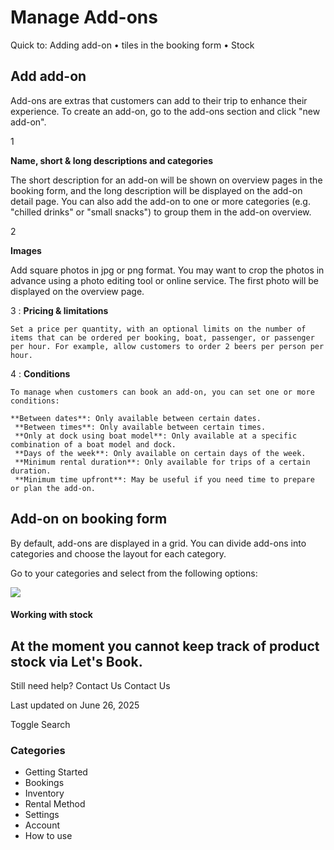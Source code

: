 Manage Add-ons
==============

Quick to: Adding add-on •  tiles in the booking form •  Stock

Add add-on
----------

Add-ons are extras that customers can add to their trip to enhance their experience. To create an add-on, go to the add-ons section and click "new add-on".

1

**Name, short & long descriptions and categories**

The short description for an add-on will be shown on overview pages in the booking form, and the long description will be displayed on the add-on detail page. You can also add the add-on to one or more categories (e.g. "chilled drinks" or "small snacks") to group them in the add-on overview.

2

**Images**

Add square photos in jpg or png format. You may want to crop the photos in advance using a photo editing tool or online service. The first photo will be displayed on the overview page.

3
:   **Pricing & limitations** 

    Set a price per quantity, with an optional limits on the number of items that can be ordered per booking, boat, passenger, or passenger per hour. For example, allow customers to order 2 beers per person per hour.
  

4
:   **Conditions** 

    To manage when customers can book an add-on, you can set one or more conditions:

    **Between dates**: Only available between certain dates.  
     **Between times**: Only available between certain times.  
     **Only at dock using boat model**: Only available at a specific combination of a boat model and dock.  
     **Days of the week**: Only available on certain days of the week.  
     **Minimum rental duration**: Only available for trips of a certain duration.  
     **Minimum time upfront**: May be useful if you need time to prepare or plan the add-on.

Add-on on booking form
----------------------

By default, add-ons are displayed in a grid. You can divide add-ons into categories and choose the layout for each category.

Go to your categories and select from the following options:

![](https://d33v4339jhl8k0.cloudfront.net/docs/assets/5ec3f479042863474d1b00dc/images/63a0bb76f9c92f5c53dd6786/file-2DlbQefLRU.png)

#### Working with stock

At the moment you cannot keep track of product stock via Let's Book.
--------------------------------------------------------------------

Still need help?
Contact Us
Contact Us

Last updated on June 26, 2025






Toggle Search

### Categories

* Getting Started
* Bookings
* Inventory
* Rental Method
* Settings
* Account
* How to use